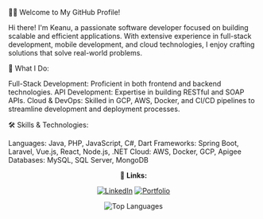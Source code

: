 🧑‍💻 Welcome to My GitHub Profile!

Hi there! I'm Keanu, a passionate software developer focused on building scalable and efficient applications. With extensive experience in full-stack development, mobile development, and cloud technologies, I enjoy crafting solutions that solve real-world problems.

📌 What I Do:

Full-Stack Development: Proficient in both frontend and backend technologies.
API Development: Expertise in building RESTful and SOAP APIs.
Cloud & DevOps: Skilled in GCP, AWS, Docker, and CI/CD pipelines to streamline development and deployment processes.

🛠️ Skills & Technologies:

Languages: Java, PHP, JavaScript, C#, Dart
Frameworks: Spring Boot, Laravel, Vue.js, React, Node.js, .NET
Cloud: AWS, Docker, GCP, Apigee
Databases: MySQL, SQL Server, MongoDB

<div align="center">

🔗 **Links:**

[![LinkedIn](https://img.shields.io/badge/LinkedIn-0A66C2?style=for-the-badge&logo=linkedin&logoColor=white)](https://www.linkedin.com/in/keanu-john-orig-12086163)
[![Portfolio](https://img.shields.io/badge/Portfolio-000?style=for-the-badge&logo=vercel&logoColor=white)](https://portfolio-orig-vue.vercel.app)

![Top Languages](https://github-readme-stats.vercel.app/api/top-langs/?username=KeanuOrig&layout=compact&theme=default)

</div>
